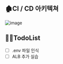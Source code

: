 ## 🏚CI / CD 아키텍쳐

![image](https://user-images.githubusercontent.com/66551410/137568289-3c7e21b4-4104-4f0e-88b5-c6b6376e1322.png)

## 💁‍♀️TodoList

- [ ] .env 파일 인식
- [ ] ALB 추가 실습
